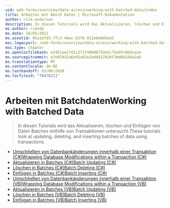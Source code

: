 ```yaml
---
uid: web-forms/overview/data-access/working-with-batched-data/index
title: Arbeiten mit Batch Daten | Microsoft-Dokumentation
author: rick-anderson
description: In diesen Tutorials wird das Aktualisieren, löschen und Einfügen von Daten Batches mithilfe von Transaktionen untersucht.
ms.author: riande
ms.date: 10/05/2011
ms.assetid: 95a1d7d3-7fc2-44ac-b27b-912e0e045ee5
msc.legacyurl: /web-forms/overview/data-access/working-with-batched-data
msc.type: chapter
ms.openlocfilehash: e2451ae17d1c271f49b08793e5c75e9fc8b9ca2e
ms.sourcegitcommit: e7e91932a6e91a63e2e46417626f39d6b244a3ab
ms.translationtype: MT
ms.contentlocale: de-DE
ms.lasthandoff: 03/06/2020
ms.locfileid: "78476211"
---
```

# <a name="working-with-batched-data"></a><span data-ttu-id="c9c6b-103">Arbeiten mit Batchdaten</span><span class="sxs-lookup"><span data-stu-id="c9c6b-103">Working with Batched Data</span></span>

> <span data-ttu-id="c9c6b-104">In diesen Tutorials wird das Aktualisieren, löschen und Einfügen von Daten Batches mithilfe von Transaktionen untersucht.</span><span class="sxs-lookup"><span data-stu-id="c9c6b-104">These tutorials look at updating, deleting, and inserting batches of data using transactions.</span></span>

- [<span data-ttu-id="c9c6b-105">Umschließen von Datenbankänderungen innerhalb einer Transaktion (C#)</span><span class="sxs-lookup"><span data-stu-id="c9c6b-105">Wrapping Database Modifications within a Transaction (C#)</span></span>](wrapping-database-modifications-within-a-transaction-cs.md)
- [<span data-ttu-id="c9c6b-106">Aktualisieren in Batches (C#)</span><span class="sxs-lookup"><span data-stu-id="c9c6b-106">Batch Updating (C#)</span></span>](batch-updating-cs.md)
- [<span data-ttu-id="c9c6b-107">Löschen in Batches (C#)</span><span class="sxs-lookup"><span data-stu-id="c9c6b-107">Batch Deleting (C#)</span></span>](batch-deleting-cs.md)
- [<span data-ttu-id="c9c6b-108">Einfügen in Batches (C#)</span><span class="sxs-lookup"><span data-stu-id="c9c6b-108">Batch Inserting (C#)</span></span>](batch-inserting-cs.md)
- [<span data-ttu-id="c9c6b-109">Umschließen von Datenbankänderungen innerhalb einer Transaktion (VB)</span><span class="sxs-lookup"><span data-stu-id="c9c6b-109">Wrapping Database Modifications within a Transaction (VB)</span></span>](wrapping-database-modifications-within-a-transaction-vb.md)
- [<span data-ttu-id="c9c6b-110">Aktualisieren in Batches (VB)</span><span class="sxs-lookup"><span data-stu-id="c9c6b-110">Batch Updating (VB)</span></span>](batch-updating-vb.md)
- [<span data-ttu-id="c9c6b-111">Löschen in Batches (VB)</span><span class="sxs-lookup"><span data-stu-id="c9c6b-111">Batch Deleting (VB)</span></span>](batch-deleting-vb.md)
- [<span data-ttu-id="c9c6b-112">Einfügen in Batches (VB)</span><span class="sxs-lookup"><span data-stu-id="c9c6b-112">Batch Inserting (VB)</span></span>](batch-inserting-vb.md)

